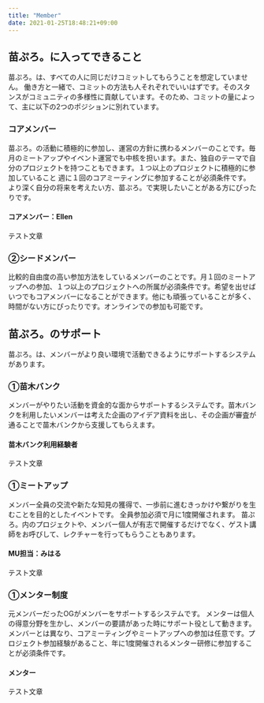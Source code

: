 ```yaml
---
title: "Member"
date: 2021-01-25T18:48:21+09:00
---
```

## 苗ぷろ。に入ってできること
苗ぷろ。は、すべての人に同じだけコミットしてもらうことを想定していません。
働き方と一緒で、コミットの方法も人それぞれでいいはずです。そのスタンスがコミュニティの多様性に貢献しています。そのため、コミットの量によって、主に以下の2つのポジションに別れています。
### コアメンバー
苗ぷろ。の活動に積極的に参加し、運営の方針に携わるメンバーのことです。毎月のミートアップやイベント運営でも中核を担います。また、独自のテーマで自分のプロジェクトを持つこともできます。１つ以上のプロジェクトに積極的に参加していること
週に１回のコアミーティングに参加することが必須条件です。
より深く自分の将来を考えたい方、苗ぷろ。で実現したいことがある方にぴったりです。

#### コアメンバー：Ellen
テスト文章

### ②シードメンバー
比較的自由度の高い参加方法をしているメンバーのことです。月１回のミートアップへの参加、１つ以上のプロジェクトへの所属が必須条件です。希望を出せばいつでもコアメンバーになることができます。他にも頑張っていることが多く、時間がない方にぴったりです。オンラインでの参加も可能です。

## 苗ぷろ。のサポート
苗ぷろ。は、メンバーがより良い環境で活動できるようにサポートするシステムがあります。

### ①苗木バンク
メンバーがやりたい活動を資金的な面からサポートするシステムです。苗木バンクを利用したいメンバーは考えた企画のアイデア資料を出し、その企画が審査が通ることで苗木バンクから支援してもらえます。

#### 苗木バンク利用経験者
テスト文章

### ①ミートアップ
メンバー全員の交流や新たな知見の獲得で、一歩前に進むきっかけや繋がりを生むことを目的としたイベントです。
全員参加必須で月に1度開催されます。
苗ぷろ。内のプロジェクトや、メンバー個人が有志で開催するだけでなく、ゲスト講師をお呼びして、レクチャーを行ってもらうこともあります。

#### MU担当：みはる
テスト文章

### ①メンター制度
元メンバーだったOGがメンバーをサポートするシステムです。
メンターは個人の得意分野を生かし、メンバーの要請があった時にサポート役として動きます。メンバーとは異なり、コアミーティングやミートアップへの参加は任意です。プロジェクト参加経験があること、年に1度開催されるメンター研修に参加することが必須条件です。

#### メンター
テスト文章